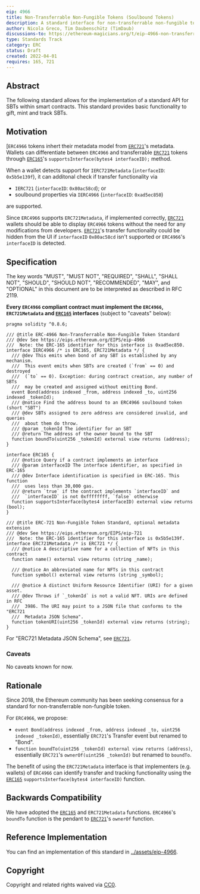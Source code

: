 ```yaml
---
eip: 4966
title: Non-Transferrable Non-Fungible Tokens (Soulbound Tokens)
description: A standard interface for non-transferrable non-fungible tokens, also known as "soulbound tokens" (short "SBT").
author: Nicola Greco, Tim Daubenschütz (TimDaub)
discussions-to: https://ethereum-magicians.org/t/eip-4966-non-transferrable-non-fungible-tokens-soulbound-tokens/8825
type: Standards Track
category: ERC
status: Draft
created: 2022-04-01
requires: 165, 721
---
```


## Abstract

The following standard allows for the implementation of a standard API for SBTs
within smart contracts. This standard provides basic functionality to gift,
mint and track SBTs.

## Motivation

[`ERC4966` tokens inhert their metadata model from [`ERC721`](./eip-721.md)'s
metadata. Wallets can differentiate between `ERC4966` and transferrable
[`ERC721`](./eip-721.md) tokens through [`ERC165`](./eip-165.md)'s
`supportsInterface(bytes4 interfaceID);` method.

When a wallet detects support for `IERC721Metadata` (`interfaceID`:
`0x5b5e139f`), it can additonal check if transfer functionality via

- `IERC721` (`interfaceID`: `0x80ac58cd`); or
- soulbound properties via `IERC4966` (`interfaceID`: `0xad5ec850`)

are supported.

Since `ERC4966` supports `ERC721Metadata`, if implemented correctly,
[`ERC721`](./eip-721.md) wallets should be able to display `ERC4966` tokens
without the need for any modifications from developers.
[`ERC721`](./eip-721.md)'s transfer functionality could be hidden from the UI
if `interfaceID` `0x80ac58cd` isn't supported or `ERC4966`'s `interfaceID` is
detected.

## Specification

The key words "MUST", "MUST NOT", "REQUIRED", "SHALL", "SHALL NOT", "SHOULD",
"SHOULD NOT", "RECOMMENDED", "MAY", and "OPTIONAL" in this document are to be
interpreted as described in RFC 2119.

**Every `ERC4966` compliant contract must implement the `ERC4966`,
`ERC721Metadata` and [`ERC165`](./eip-165.md) interfaces** (subject to
"caveats" below):

```solidity
pragma solidity ^0.8.6;

/// @title ERC-4966 Non-Transferrable Non-Fungible Token Standard
/// @dev See https://eips.ethereum.org/EIPS/eip-4966
///  Note: the ERC-165 identifier for this interface is 0xad5ec850.
interface IERC4966 /* is ERC165, ERC721Metadata */ {
  /// @dev This emits when bond of any SBT is established by any mechanism.
  ///  This event emits when SBTs are created (`from` == 0) and destroyed
  ///  (`to` == 0). Exception: during contract creation, any number of SBTs
  ///  may be created and assigned without emitting Bond.
  event Bond(address indexed _from, address indexed _to, uint256 indexed _tokenId);
  /// @notice Find the address bound to an ERC4966 soulbound token (short "SBT")
  /// @dev SBTs assigned to zero address are considered invalid, and queries
  ///  about them do throw.
  /// @param _tokenId The identifier for an SBT
  /// @return The address of the owner bound to the SBT
  function boundTo(uint256 _tokenId) external view returns (address);
}

interface ERC165 {
  /// @notice Query if a contract implements an interface
  /// @param interfaceID The interface identifier, as specified in ERC-165
  /// @dev Interface identification is specified in ERC-165. This function
  ///  uses less than 30,000 gas.
  /// @return `true` if the contract implements `interfaceID` and
  ///  `interfaceID` is not 0xffffffff, `false` otherwise
  function supportsInterface(bytes4 interfaceID) external view returns (bool);
}

/// @title ERC-721 Non-Fungible Token Standard, optional metadata extension
/// @dev See https://eips.ethereum.org/EIPS/eip-721
///  Note: the ERC-165 identifier for this interface is 0x5b5e139f.
interface ERC721Metadata /* is ERC721 */ {
  /// @notice A descriptive name for a collection of NFTs in this contract
  function name() external view returns (string _name);

  /// @notice An abbreviated name for NFTs in this contract
  function symbol() external view returns (string _symbol);

  /// @notice A distinct Uniform Resource Identifier (URI) for a given asset.
  /// @dev Throws if `_tokenId` is not a valid NFT. URIs are defined in RFC
  ///  3986. The URI may point to a JSON file that conforms to the "ERC721
  ///  Metadata JSON Schema".
  function tokenURI(uint256 _tokenId) external view returns (string);
}
```

For "ERC721 Metadata JSON Schema", see [`ERC721`](./eip-721.md).

### Caveats

No caveats known for now.

## Rationale

Since 2018, the Ethereum community has been seeking consensus for a standard
for non-transferrable non-fungible token.

For `ERC4966`, we propose:

- `event Bond(address indexed _from, address indexed _to, uint256 indexed _tokenId)`, essentially `ERC721`'s Transfer event but renamed to "Bond".
- `function boundTo(uint256 _tokenId) external view returns (address)`,
  essentially `ERC721`'s `ownerOf(uint256 _tokenId)` but renamed to `boundTo`.

The benefit of using the `ERC721Metadata` interface is that implementers (e.g.
wallets) of `ERC4966` can identify transfer and tracking functionality using
the [`ERC165`](./eip-165.md) `supportsInterface(bytes4 interfaceID)` function.

## Backwards Compatibility

We have adopted the [`ERC165`](./eip-165.md) and `ERC721Metadata` functions.
`ERC4966`'s `boundTo` function is the pendant to [`ERC721`](./eip-721.md)'s
`ownerOf` function.

## Reference Implementation

You can find an implementation of this standard in
[../assets/eip-4966](../assets/eip-4966).

## Copyright

Copyright and related rights waived via
[CC0](https://creativecommons.org/publicdomain/zero/1.0/).
